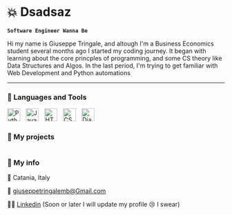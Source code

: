 # 💥 Dsadsaz

**`Software Engineer Wanna Be`**

Hi my name is Giuseppe Tringale, and altough I'm a Business Economics student several months ago I started my coding journey. It began with learning about the core princples of programming, and some CS theory like Data Structures and Algos. In the last period, I'm trying to get familiar with Web Development and Python automations


---

### 🧰 Languages and Tools

<img align="left" alt="Python" width="30px" style="padding-right:10px;" src="https://cdn.jsdelivr.net/gh/devicons/devicon/icons/python/python-plain.svg" />
<img align="left" alt="Java" width="30px" style="padding-right:10px;" src="https://cdn.jsdelivr.net/gh/devicons/devicon/icons/java/java-original.svg"/>
<img align="left" alt="HTML" width="30px" style="padding-right:10px;" src="https://cdn.jsdelivr.net/gh/devicons/devicon/icons/html5/html5-plain.svg" />
<img align="left" alt="CSS" width="30px" style="padding-right:10px;" src="https://cdn.jsdelivr.net/gh/devicons/devicon/icons/css3/css3-plain.svg" />
<img align="left" alt="Django" width="30px" style="padding-right:10px;" src="https://cdn.jsdelivr.net/gh/devicons/devicon/icons/django/django-plain.svg"/>
     


<br />

#

### 📕 My projects



#

### 📱 My info

📍  Catania, Italy

📮 giuseppetringalemb@Gmail.com

🧑‍💼 [Linkedin](https://www.linkedin.com/in/giuseppe-tringale-3462b4172/) (Soon or later I will update my profile 😢 I swear) 

#


